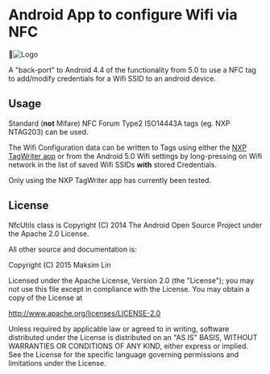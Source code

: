 # Android App to configure Wifi via NFC

![Logo](http://upload.wikimedia.org/wikipedia/en/thumb/c/c3/NFC-N-Mark-Logo.png/170px-NFC-N-Mark-Logo.png)

A "back-port" to Android 4.4 of the functionality from 5.0 to use a NFC tag to add/modify credentials for a Wifi SSID to an android device.

## Usage

Standard (**not** Mifare) NFC Forum Type2 ISO14443A tags (eg. NXP NTAG203) can be used.

The Wifi Configuration data can be written to Tags using either the [NXP TagWriter app](https://play.google.com/store/apps/details?id=com.nxp.nfc.tagwriter) or from the Android 5.0 Wifi settings by long-pressing on Wifi network in the list of saved Wifi SSIDs **with** stored Credentials.

Only using the NXP TagWriter app has currently been tested.


## License

NfcUtils class is Copyright (C) 2014 The Android Open Source Project under the Apache 2.0 License.

All other source and documentation is:

Copyright (C) 2015 Maksim Lin

Licensed under the Apache License, Version 2.0 (the "License");
you may not use this file except in compliance with the License.
You may obtain a copy of the License at

http://www.apache.org/licenses/LICENSE-2.0

Unless required by applicable law or agreed to in writing, software
distributed under the License is distributed on an "AS IS" BASIS,
WITHOUT WARRANTIES OR CONDITIONS OF ANY KIND, either express or implied.
See the License for the specific language governing permissions and
limitations under the License.
